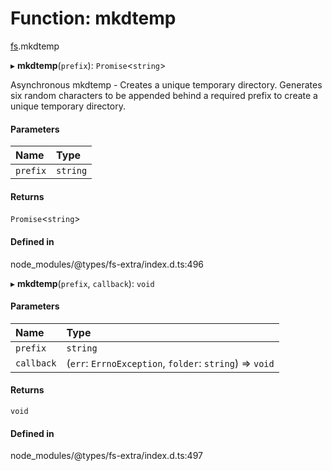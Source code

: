 # Function: mkdtemp

[fs](../modules/fs.md).mkdtemp

▸ **mkdtemp**(`prefix`): `Promise`<`string`\>

Asynchronous mkdtemp - Creates a unique temporary directory. Generates six random characters to be appended behind a required prefix to create a unique temporary directory.

#### Parameters

| Name | Type |
| :------ | :------ |
| `prefix` | `string` |

#### Returns

`Promise`<`string`\>

#### Defined in

node_modules/@types/fs-extra/index.d.ts:496

▸ **mkdtemp**(`prefix`, `callback`): `void`

#### Parameters

| Name | Type |
| :------ | :------ |
| `prefix` | `string` |
| `callback` | (`err`: `ErrnoException`, `folder`: `string`) => `void` |

#### Returns

`void`

#### Defined in

node_modules/@types/fs-extra/index.d.ts:497
